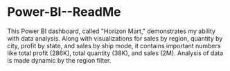 # Power-BI--ReadMe

This Power BI dashboard, called "Horizon Mart," demonstrates my ability with data analysis. Along with visualizations for sales by region, quantity by city, profit by state, and sales by ship mode, it contains important numbers like total profit (286K), total quantity (38K), and sales (2M). Analysis of data is made dynamic by the region filter.
